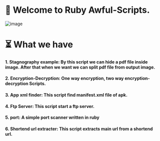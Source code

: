# 🤠 Welcome to Ruby Awful-Scripts.
![image](https://user-images.githubusercontent.com/83164668/121342581-659f6680-c93f-11eb-934a-4fb238e1dabc.png)

# ⏳ What we have
#### 1. Stagnography example: By this script we can hide a pdf file inside image. After that when we want we can split pdf file from output image.
#### 2. Encryption-Decryption: One way encryption, two way encryption-decryption Scripts.
#### 3. App xml finder: This script find manifest.xml file of apk.
#### 4. Ftp Server: This script start a ftp server.
#### 5. port: A simple port scanner written in ruby
#### 6. Shortend url extracter: This script extracts main url from a shortend url.
